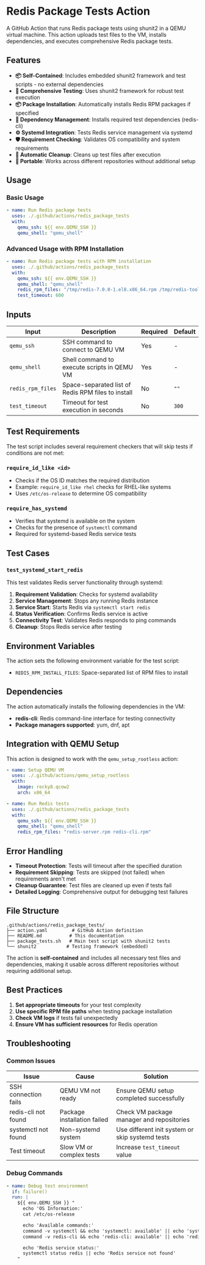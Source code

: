 # Redis Package Tests Action

A GitHub Action that runs Redis package tests using shunit2 in a QEMU virtual machine. This action uploads test files to the VM, installs dependencies, and executes comprehensive Redis package tests.

## Features

- **📦 Self-Contained**: Includes embedded shunit2 framework and test scripts - no external dependencies
- **🧪 Comprehensive Testing**: Uses shunit2 framework for robust test execution
- **📦 Package Installation**: Automatically installs Redis RPM packages if specified
- **🔧 Dependency Management**: Installs required test dependencies (redis-cli)
- **⚙️ Systemd Integration**: Tests Redis service management via systemd
- **🛡️ Requirement Checking**: Validates OS compatibility and system requirements
- **🧹 Automatic Cleanup**: Cleans up test files after execution
- **🔄 Portable**: Works across different repositories without additional setup

## Usage

### Basic Usage

```yaml
- name: Run Redis package tests
  uses: ./.github/actions/redis_package_tests
  with:
    qemu_ssh: ${{ env.QEMU_SSH }}
    qemu_shell: "qemu_shell"
```

### Advanced Usage with RPM Installation

```yaml
- name: Run Redis package tests with RPM installation
  uses: ./.github/actions/redis_package_tests
  with:
    qemu_ssh: ${{ env.QEMU_SSH }}
    qemu_shell: "qemu_shell"
    redis_rpm_files: "/tmp/redis-7.0.0-1.el8.x86_64.rpm /tmp/redis-tools-7.0.0-1.el8.x86_64.rpm"
    test_timeout: 600
```

## Inputs

| Input | Description | Required | Default |
|-------|-------------|----------|---------|
| `qemu_ssh` | SSH command to connect to QEMU VM | Yes | - |
| `qemu_shell` | Shell command to execute scripts in QEMU VM | Yes | - |
| `redis_rpm_files` | Space-separated list of Redis RPM files to install | No | `""` |
| `test_timeout` | Timeout for test execution in seconds | No | `300` |

## Test Requirements

The test script includes several requirement checkers that will skip tests if conditions are not met:

### `require_id_like <id>`
- Checks if the OS ID matches the required distribution
- Example: `require_id_like rhel` checks for RHEL-like systems
- Uses `/etc/os-release` to determine OS compatibility

### `require_has_systemd`
- Verifies that systemd is available on the system
- Checks for the presence of `systemctl` command
- Required for systemd-based Redis service tests

## Test Cases

### `test_systemd_start_redis`
This test validates Redis server functionality through systemd:

1. **Requirement Validation**: Checks for systemd availability
2. **Service Management**: Stops any running Redis instance
3. **Service Start**: Starts Redis via `systemctl start redis`
4. **Status Verification**: Confirms Redis service is active
5. **Connectivity Test**: Validates Redis responds to ping commands
6. **Cleanup**: Stops Redis service after testing

## Environment Variables

The action sets the following environment variable for the test script:

- `REDIS_RPM_INSTALL_FILES`: Space-separated list of RPM files to install

## Dependencies

The action automatically installs the following dependencies in the VM:

- **redis-cli**: Redis command-line interface for testing connectivity
- **Package managers supported**: yum, dnf, apt

## Integration with QEMU Setup

This action is designed to work with the `qemu_setup_rootless` action:

```yaml
- name: Setup QEMU VM
  uses: ./.github/actions/qemu_setup_rootless
  with:
    image: rocky8.qcow2
    arch: x86_64

- name: Run Redis tests
  uses: ./.github/actions/redis_package_tests
  with:
    qemu_ssh: ${{ env.QEMU_SSH }}
    qemu_shell: "qemu_shell"
    redis_rpm_files: "redis-server.rpm redis-cli.rpm"
```

## Error Handling

- **Timeout Protection**: Tests will timeout after the specified duration
- **Requirement Skipping**: Tests are skipped (not failed) when requirements aren't met
- **Cleanup Guarantee**: Test files are cleaned up even if tests fail
- **Detailed Logging**: Comprehensive output for debugging test failures

## File Structure

```
.github/actions/redis_package_tests/
├── action.yaml         # GitHub Action definition
├── README.md          # This documentation
├── package_tests.sh   # Main test script with shunit2 tests
└── shunit2           # Testing framework (embedded)
```

The action is **self-contained** and includes all necessary test files and dependencies, making it usable across different repositories without requiring additional setup.

## Best Practices

1. **Set appropriate timeouts** for your test complexity
2. **Use specific RPM file paths** when testing package installation
3. **Check VM logs** if tests fail unexpectedly
4. **Ensure VM has sufficient resources** for Redis operation

## Troubleshooting

### Common Issues

| Issue | Cause | Solution |
|-------|-------|----------|
| SSH connection fails | QEMU VM not ready | Ensure QEMU setup completed successfully |
| redis-cli not found | Package installation failed | Check VM package manager and repositories |
| systemctl not found | Non-systemd system | Use different init system or skip systemd tests |
| Test timeout | Slow VM or complex tests | Increase `test_timeout` value |

### Debug Commands

```yaml
- name: Debug test environment
  if: failure()
  run: |
    ${{ env.QEMU_SSH }} "
      echo 'OS Information:'
      cat /etc/os-release

      echo 'Available commands:'
      command -v systemctl && echo 'systemctl: available' || echo 'systemctl: not found'
      command -v redis-cli && echo 'redis-cli: available' || echo 'redis-cli: not found'

      echo 'Redis service status:'
      systemctl status redis || echo 'Redis service not found'
    "
```
